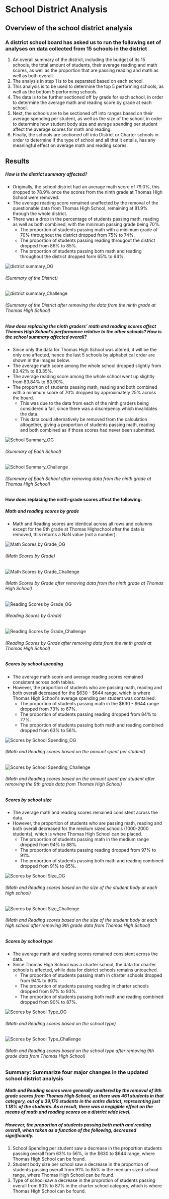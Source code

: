# School District Analysis

## Overview of the school district analysis
### A district school board has asked us to run the following set of analyses on data collected from 15 schools in the district
1. An overall summary of the district, including the budget of its 15 schools, the total amount of students, their average reading and math scores, as well as the proportion that are passing reading and math as well as both overall. 
2. The analysis in step 1 is to be separated based on each school.
3. This analysis is to be used to determine the top 5 performing schools, as well as the bottom 5 performing schools.
4. The data is to be further sectioned off by grade for each school, in order to determine the average math and reading score by grade at each school.
5. Next, the schools are to be sectioned off into ranges based on their average spending per student, as well as the size of the school, in order to determine how student body size and avrage spending per student affect the average scores for math and reading. 
6. Finally, the schools are sectioned off into District or Charter schools in order to determine if the type of school and all that it entails, has any meaningful effect on average math and reading scores. 

## Results
##### How is the district summary affected?
- Originally, the school district had an average math score of 79.0%, this dropped to 78.9% once the scores from the ninth grade at Thomas High School were removed.
- The average reading score remained unaffected by the removal of the questionable data from Thomas High School, remaining at 81.9% through the whole district. 
- There was a drop in the percentage of students passing math, reading as well as both combined, with the minimum passing grade being 70%. 
  - The proportion of students passing math with a minimum grade of 70% throughout the district dropped from 75% to 74%. 
  - The proportion of students passing reading througout the district dropped from 86% to 85%. 
  - The proportion of students passing both math and reading throughout the district dropped form 65% to 64%. 
  
![district summary_OG](https://github.com/asadca4u/School-District-Analysis/blob/master/resources/readme%20images_all/District%20Summary_OG.png)
###### (Summary of the District)

![district summary_Challenge](https://github.com/asadca4u/School-District-Analysis/blob/master/resources/readme%20images_all/District%20Summary_Challenge.png)
###### (Summary of the District after removing the data from the ninth grade at Thomas High School)

##### How does replacing the ninth graders’ math and reading scores affect Thomas High School’s performance relative to the other schools? How is the school summary affected overall?
- Since only the data for Thomas High School was altered, it will be the only one affected, hence the last 5 schools by alphabetical order are shown in the images below.
- The average math score among the whole school dropped slightly from 83.42% to 83.35%.
- The average reading score among the whole school went up slightly from 83.84% to 83.90%.
- The proportion of students passing math, reading and both combined with a minimum score of 70% dropped by approximately 25% across the board.
  - This was due to the data from each of the ninth graders being considered a fail, since there was a discrepency which invalidates the data. 
  - This data could alternatively be removed from the calculation altogether, giving a proportion of students passing math, reading and both combined as if those scores had never      been submitted. 

![School Summary_OG](https://github.com/asadca4u/School-District-Analysis/blob/master/resources/readme%20images_all/School%20Summary_OG2.0.png)
###### (Summary of Each School)
![School Summary_Challenge](https://github.com/asadca4u/School-District-Analysis/blob/master/resources/readme%20images_all/School%20Summary_Challenge2.0.png)
###### (Summary of Each School after removing data from the ninth grade at Thomas High School)


#### How does replacing the ninth-grade scores affect the following:
##### Math and reading scores by grade
- Math and Reading scores are identical across all rows and columns except for the 9th grade at Thomas Highschool after the data is removed, this returns a NaN value (not a number). 

![Math Scores by Grade_OG](https://github.com/asadca4u/School-District-Analysis/blob/master/resources/readme%20images_all/Math%20Scores%20by%20Grade_OG.png) 
###### (Math Scores by Grade)
![Math Scores by Grade_Challenge](https://github.com/asadca4u/School-District-Analysis/blob/master/resources/readme%20images_all/Math%20Scores%20by%20Grade_Challenge.png)
###### (Math Scores by Grade after removing data from the ninth grade at Thomas High School)
![Reading Scores by Grade_OG](https://github.com/asadca4u/School-District-Analysis/blob/master/resources/readme%20images_all/Reading%20Scores%20by%20Grade_OG.png) 
###### (Reading Scores by Grade)
![Reading Scores by Grade_Challenge](https://github.com/asadca4u/School-District-Analysis/blob/master/resources/readme%20images_all/Reading%20Scores%20by%20Grade_Challenge.png)
###### (Reading Scores by Grade after removing data from the ninth grade at Thomas High School)


##### Scores by school spending
- The average math score and average reading scores remained consistent across both tables.
- However, the proportion of students who are passing math, reading and both overall decreased for the $630 - $644 range, which is where Thomas High School's average spending per student was contained. 
  - The proportion of students passing math in the $630 - $644 range dropped from 73% to 67%. 
  - The proportion of students passing reading dropped from 84% to 77%.
  - The proportion of students passing both math and reading combined dropped from 63% to 56%. 

![Scores by School Spending_OG](https://github.com/asadca4u/School-District-Analysis/blob/master/resources/readme%20images_all/Scores%20by%20School%20Spending_OG.png)
###### (Math and Reading scores based on the amount spent per student)
![Scores by School Spending_Challenge](https://github.com/asadca4u/School-District-Analysis/blob/master/resources/readme%20images_all/Scores%20by%20School%20Spending_Challenge.png)
###### (Math and Reading scores based on the amount spent per student after removing the 9th grade data from Thomas High School)


##### Scores by school size
- The average math and reading scores remained consistent across the data. 
- However, the proportion of students who are passing math, reading and both overall decreased for the medium sized schools (1000-2000 students), which is where Thomas High School can be placed. 
  - The proportion of students passing math in the medium range dropped from 94% to 88%.
  - The proportion of students passing reading dropped from 97% to 91%.
  - The proportion of students passing both math and reading combined dropped from 91% to 85%.

![Scores by School Size_OG](https://github.com/asadca4u/School-District-Analysis/blob/master/resources/readme%20images_all/Scores%20by%20School%20Size_OG.png)
###### (Math and Reading scores based on the size of the student body at each high school)
![Scores by School Size_Challenge](https://github.com/asadca4u/School-District-Analysis/blob/master/resources/readme%20images_all/Scores%20by%20School%20Size_Challenge.png)
###### (Math and Reading scores based on the size of the student body at each high school after removing 9th grade data from Thomas High School)


##### Scores by school type
- The average math and reading scores remained consistent across the data.
- Since Thomas High School was a charter school, the data for charter schools is affected, while data for district schools remains untouched. 
  - The proportion of students passing math in charter schools dropped from 94% to 90%.
  - The proportion of students passing reading in charter schools dropped from 97% to 93%. 
  - The proportion of students passing both math and reading combined dropped from 90% to 87%. 

![Scores by School Type_OG](https://github.com/asadca4u/School-District-Analysis/blob/master/resources/readme%20images_all/Scores%20by%20School%20Type_OG.png)
###### (Math and Reading scores based on the school type)
![Scores by School Type_Challenge](https://github.com/asadca4u/School-District-Analysis/blob/master/resources/readme%20images_all/Scores%20by%20School%20Type_Challenge.png)
###### (Math and Reading scores based on the school type after removing 9th grade data from Thomas High School)

### Summary: Summarize four major changes in the updated school district analysis
##### Math and Reading scores were generally unaltered by the removal of 9th grade scores from Thomas High School, as there was 461 students in that category, out of a 39,170 students in the entire district, representing just 1.18% of the students. As a result, there was a negigible effect on the means of math and reading scores on a district wide level. 
##### However, the proportion of students passing both math and reading overall, when taken as a function of the following, decreased significantly. 
1. School Spending per student saw a decrease in the proportion students passing overall from 63% to 56%, in the $630 to $644 range, where Thomas High School can be found.
2. Student body size per school saw a decrease in the proportion of students passing overall from 91% to 85% in the medium sized school range, where Thomas High School can be found. 
3. Type of school saw a decrease in the proprotion of students passing overall from 90% to 87% in the charter school category, which is where Thomas High School can be found. 


